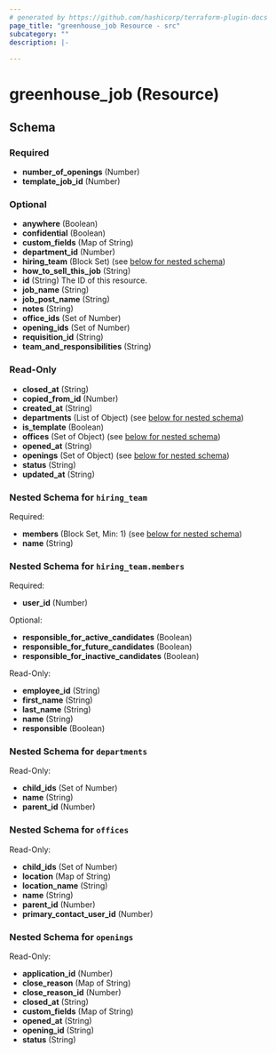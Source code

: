 ```yaml
---
# generated by https://github.com/hashicorp/terraform-plugin-docs
page_title: "greenhouse_job Resource - src"
subcategory: ""
description: |-
  
---
```


# greenhouse_job (Resource)





<!-- schema generated by tfplugindocs -->
## Schema

### Required

- **number_of_openings** (Number)
- **template_job_id** (Number)

### Optional

- **anywhere** (Boolean)
- **confidential** (Boolean)
- **custom_fields** (Map of String)
- **department_id** (Number)
- **hiring_team** (Block Set) (see [below for nested schema](#nestedblock--hiring_team))
- **how_to_sell_this_job** (String)
- **id** (String) The ID of this resource.
- **job_name** (String)
- **job_post_name** (String)
- **notes** (String)
- **office_ids** (Set of Number)
- **opening_ids** (Set of Number)
- **requisition_id** (String)
- **team_and_responsibilities** (String)

### Read-Only

- **closed_at** (String)
- **copied_from_id** (Number)
- **created_at** (String)
- **departments** (List of Object) (see [below for nested schema](#nestedatt--departments))
- **is_template** (Boolean)
- **offices** (Set of Object) (see [below for nested schema](#nestedatt--offices))
- **opened_at** (String)
- **openings** (Set of Object) (see [below for nested schema](#nestedatt--openings))
- **status** (String)
- **updated_at** (String)

<a id="nestedblock--hiring_team"></a>
### Nested Schema for `hiring_team`

Required:

- **members** (Block Set, Min: 1) (see [below for nested schema](#nestedblock--hiring_team--members))
- **name** (String)

<a id="nestedblock--hiring_team--members"></a>
### Nested Schema for `hiring_team.members`

Required:

- **user_id** (Number)

Optional:

- **responsible_for_active_candidates** (Boolean)
- **responsible_for_future_candidates** (Boolean)
- **responsible_for_inactive_candidates** (Boolean)

Read-Only:

- **employee_id** (String)
- **first_name** (String)
- **last_name** (String)
- **name** (String)
- **responsible** (Boolean)



<a id="nestedatt--departments"></a>
### Nested Schema for `departments`

Read-Only:

- **child_ids** (Set of Number)
- **name** (String)
- **parent_id** (Number)


<a id="nestedatt--offices"></a>
### Nested Schema for `offices`

Read-Only:

- **child_ids** (Set of Number)
- **location** (Map of String)
- **location_name** (String)
- **name** (String)
- **parent_id** (Number)
- **primary_contact_user_id** (Number)


<a id="nestedatt--openings"></a>
### Nested Schema for `openings`

Read-Only:

- **application_id** (Number)
- **close_reason** (Map of String)
- **close_reason_id** (Number)
- **closed_at** (String)
- **custom_fields** (Map of String)
- **opened_at** (String)
- **opening_id** (String)
- **status** (String)


